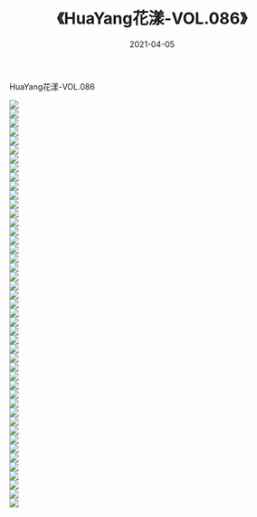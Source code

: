﻿---
layout: post
title:  《HuaYang花漾-VOL.086》
date:   2021-04-05
img: http://img.660000.xyz/Sharelink/网络美图/2021/HuaYang花漾-VOL.086/000.jpg
categories: [美女, 清纯, 唯美]
---

HuaYang花漾-VOL.086

  ![](http://img.660000.xyz/Sharelink/网络美图/2021/HuaYang花漾-VOL.086/001.jpg) <br> ![](http://img.660000.xyz/Sharelink/网络美图/2021/HuaYang花漾-VOL.086/002.jpg) <br> ![](http://img.660000.xyz/Sharelink/网络美图/2021/HuaYang花漾-VOL.086/003.jpg) <br> ![](http://img.660000.xyz/Sharelink/网络美图/2021/HuaYang花漾-VOL.086/004.jpg) <br> ![](http://img.660000.xyz/Sharelink/网络美图/2021/HuaYang花漾-VOL.086/005.jpg) <br> ![](http://img.660000.xyz/Sharelink/网络美图/2021/HuaYang花漾-VOL.086/006.jpg) <br> ![](http://img.660000.xyz/Sharelink/网络美图/2021/HuaYang花漾-VOL.086/007.jpg) <br> ![](http://img.660000.xyz/Sharelink/网络美图/2021/HuaYang花漾-VOL.086/008.jpg) <br> ![](http://img.660000.xyz/Sharelink/网络美图/2021/HuaYang花漾-VOL.086/009.jpg) <br> ![](http://img.660000.xyz/Sharelink/网络美图/2021/HuaYang花漾-VOL.086/010.jpg) <br> ![](http://img.660000.xyz/Sharelink/网络美图/2021/HuaYang花漾-VOL.086/011.jpg) <br> ![](http://img.660000.xyz/Sharelink/网络美图/2021/HuaYang花漾-VOL.086/012.jpg) <br> ![](http://img.660000.xyz/Sharelink/网络美图/2021/HuaYang花漾-VOL.086/013.jpg) <br> ![](http://img.660000.xyz/Sharelink/网络美图/2021/HuaYang花漾-VOL.086/014.jpg) <br> ![](http://img.660000.xyz/Sharelink/网络美图/2021/HuaYang花漾-VOL.086/015.jpg) <br> ![](http://img.660000.xyz/Sharelink/网络美图/2021/HuaYang花漾-VOL.086/016.jpg) <br> ![](http://img.660000.xyz/Sharelink/网络美图/2021/HuaYang花漾-VOL.086/017.jpg) <br> ![](http://img.660000.xyz/Sharelink/网络美图/2021/HuaYang花漾-VOL.086/018.jpg) <br> ![](http://img.660000.xyz/Sharelink/网络美图/2021/HuaYang花漾-VOL.086/019.jpg) <br> ![](http://img.660000.xyz/Sharelink/网络美图/2021/HuaYang花漾-VOL.086/020.jpg) <br> ![](http://img.660000.xyz/Sharelink/网络美图/2021/HuaYang花漾-VOL.086/021.jpg) <br> ![](http://img.660000.xyz/Sharelink/网络美图/2021/HuaYang花漾-VOL.086/022.jpg) <br> ![](http://img.660000.xyz/Sharelink/网络美图/2021/HuaYang花漾-VOL.086/023.jpg) <br> ![](http://img.660000.xyz/Sharelink/网络美图/2021/HuaYang花漾-VOL.086/024.jpg) <br> ![](http://img.660000.xyz/Sharelink/网络美图/2021/HuaYang花漾-VOL.086/025.jpg) <br> ![](http://img.660000.xyz/Sharelink/网络美图/2021/HuaYang花漾-VOL.086/026.jpg) <br> ![](http://img.660000.xyz/Sharelink/网络美图/2021/HuaYang花漾-VOL.086/027.jpg) <br> ![](http://img.660000.xyz/Sharelink/网络美图/2021/HuaYang花漾-VOL.086/028.jpg) <br> ![](http://img.660000.xyz/Sharelink/网络美图/2021/HuaYang花漾-VOL.086/029.jpg) <br> ![](http://img.660000.xyz/Sharelink/网络美图/2021/HuaYang花漾-VOL.086/030.jpg) <br> ![](http://img.660000.xyz/Sharelink/网络美图/2021/HuaYang花漾-VOL.086/031.jpg) <br> ![](http://img.660000.xyz/Sharelink/网络美图/2021/HuaYang花漾-VOL.086/032.jpg) <br> ![](http://img.660000.xyz/Sharelink/网络美图/2021/HuaYang花漾-VOL.086/033.jpg) <br> ![](http://img.660000.xyz/Sharelink/网络美图/2021/HuaYang花漾-VOL.086/034.jpg) <br> ![](http://img.660000.xyz/Sharelink/网络美图/2021/HuaYang花漾-VOL.086/035.jpg) <br> ![](http://img.660000.xyz/Sharelink/网络美图/2021/HuaYang花漾-VOL.086/036.jpg) <br> ![](http://img.660000.xyz/Sharelink/网络美图/2021/HuaYang花漾-VOL.086/037.jpg) <br> ![](http://img.660000.xyz/Sharelink/网络美图/2021/HuaYang花漾-VOL.086/038.jpg) <br> ![](http://img.660000.xyz/Sharelink/网络美图/2021/HuaYang花漾-VOL.086/039.jpg) <br> ![](http://img.660000.xyz/Sharelink/网络美图/2021/HuaYang花漾-VOL.086/040.jpg) <br> ![](http://img.660000.xyz/Sharelink/网络美图/2021/HuaYang花漾-VOL.086/041.jpg) <br> ![](http://img.660000.xyz/Sharelink/网络美图/2021/HuaYang花漾-VOL.086/042.jpg) <br> ![](http://img.660000.xyz/Sharelink/网络美图/2021/HuaYang花漾-VOL.086/043.jpg) <br> ![](http://img.660000.xyz/Sharelink/网络美图/2021/HuaYang花漾-VOL.086/044.jpg) <br> ![](http://img.660000.xyz/Sharelink/网络美图/2021/HuaYang花漾-VOL.086/045.jpg) <br>